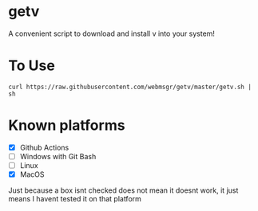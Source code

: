 # getv
A convenient script to download and install v into your system!

# To Use
`curl https://raw.githubusercontent.com/webmsgr/getv/master/getv.sh | sh`

# Known platforms
- [x] Github Actions
- [ ] Windows with Git Bash
- [ ] Linux
- [x] MacOS

Just because a box isnt checked does not mean it doesnt work, it just means I havent tested it on that platform
